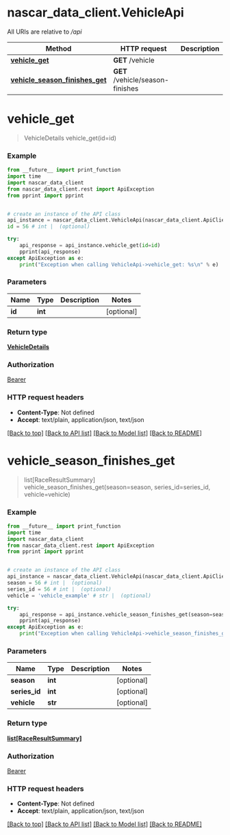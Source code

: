 # nascar_data_client.VehicleApi

All URIs are relative to */api*

Method | HTTP request | Description
------------- | ------------- | -------------
[**vehicle_get**](VehicleApi.md#vehicle_get) | **GET** /vehicle | 
[**vehicle_season_finishes_get**](VehicleApi.md#vehicle_season_finishes_get) | **GET** /vehicle/season-finishes | 

# **vehicle_get**
> VehicleDetails vehicle_get(id=id)



### Example
```python
from __future__ import print_function
import time
import nascar_data_client
from nascar_data_client.rest import ApiException
from pprint import pprint


# create an instance of the API class
api_instance = nascar_data_client.VehicleApi(nascar_data_client.ApiClient(configuration))
id = 56 # int |  (optional)

try:
    api_response = api_instance.vehicle_get(id=id)
    pprint(api_response)
except ApiException as e:
    print("Exception when calling VehicleApi->vehicle_get: %s\n" % e)
```

### Parameters

Name | Type | Description  | Notes
------------- | ------------- | ------------- | -------------
 **id** | **int**|  | [optional] 

### Return type

[**VehicleDetails**](VehicleDetails.md)

### Authorization

[Bearer](../README.md#Bearer)

### HTTP request headers

 - **Content-Type**: Not defined
 - **Accept**: text/plain, application/json, text/json

[[Back to top]](#) [[Back to API list]](../README.md#documentation-for-api-endpoints) [[Back to Model list]](../README.md#documentation-for-models) [[Back to README]](../README.md)

# **vehicle_season_finishes_get**
> list[RaceResultSummary] vehicle_season_finishes_get(season=season, series_id=series_id, vehicle=vehicle)



### Example
```python
from __future__ import print_function
import time
import nascar_data_client
from nascar_data_client.rest import ApiException
from pprint import pprint


# create an instance of the API class
api_instance = nascar_data_client.VehicleApi(nascar_data_client.ApiClient(configuration))
season = 56 # int |  (optional)
series_id = 56 # int |  (optional)
vehicle = 'vehicle_example' # str |  (optional)

try:
    api_response = api_instance.vehicle_season_finishes_get(season=season, series_id=series_id, vehicle=vehicle)
    pprint(api_response)
except ApiException as e:
    print("Exception when calling VehicleApi->vehicle_season_finishes_get: %s\n" % e)
```

### Parameters

Name | Type | Description  | Notes
------------- | ------------- | ------------- | -------------
 **season** | **int**|  | [optional] 
 **series_id** | **int**|  | [optional] 
 **vehicle** | **str**|  | [optional] 

### Return type

[**list[RaceResultSummary]**](RaceResultSummary.md)

### Authorization

[Bearer](../README.md#Bearer)

### HTTP request headers

 - **Content-Type**: Not defined
 - **Accept**: text/plain, application/json, text/json

[[Back to top]](#) [[Back to API list]](../README.md#documentation-for-api-endpoints) [[Back to Model list]](../README.md#documentation-for-models) [[Back to README]](../README.md)

